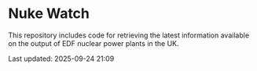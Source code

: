 # Nuke Watch

This repository includes code for retrieving the latest information available on the output of EDF nuclear power plants in the UK.

Last updated: 2025-09-24 21:09